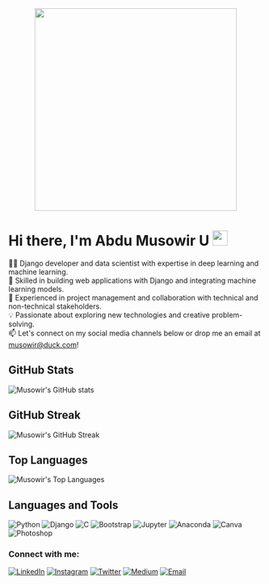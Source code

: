 <div align="center"><img src="https://media.giphy.com/media/RbDKaczqWovIugyJmW/giphy.gif" width="400"></div>
 
 
 # Hi there, I'm Abdu Musowir U <img src="https://media.giphy.com/media/hvRJCLFzcasrR4ia7z/giphy.gif" width="30px"/>

👨‍💻 Django developer and data scientist with expertise in deep learning and machine learning.  
🚀 Skilled in building web applications with Django and integrating machine learning models.  
🤝 Experienced in project management and collaboration with technical and non-technical stakeholders.  
💡 Passionate about exploring new technologies and creative problem-solving.  
📫 Let's connect on my social media channels below or drop me an email at musowir@duck.com! 





## GitHub Stats

![Musowir's GitHub stats](https://github-readme-stats.vercel.app/api?username=musowir&show_icons=true&bg_color=00000000&&theme=highcontrast)

## GitHub Streak

![Musowir's GitHub Streak](http://github-readme-streak-stats.herokuapp.com?user=musowir&theme=highcontrast&background=00000000)

## Top Languages

![Musowir's Top Languages](https://github-readme-stats.vercel.app/api/top-langs/?username=musowir&layout=compact&theme=transparent&background=00000000)


## Languages and Tools

![Python](https://img.shields.io/badge/Python-3776AB?style=flat-square&logo=python&logoColor=white)
![Django](https://img.shields.io/badge/Django-092E20?style=flat-square&logo=django&logoColor=white)
![C](https://img.shields.io/badge/C-00599C?style=flat-square&logo=c&logoColor=white)
![Bootstrap](https://img.shields.io/badge/Bootstrap-563D7C?style=flat-square&logo=bootstrap&logoColor=white)
![Jupyter](https://img.shields.io/badge/Jupyter-F37626?style=flat-square&logo=jupyter&logoColor=white)
![Anaconda](https://img.shields.io/badge/Anaconda-44A833?style=flat-square&logo=anaconda&logoColor=white)
![Canva](https://img.shields.io/badge/Canva-20C4CB?style=flat-square&logo=canva&logoColor=white)
![Photoshop](https://img.shields.io/badge/Photoshop-31A8FF?style=flat-square&logo=adobephotoshop&logoColor=white)

### Connect with me:

[![LinkedIn](https://img.shields.io/badge/LinkedIn-0077B5?style=flat-square&logo=linkedin&logoColor=white)](https://www.linkedin.com/in/musowir-u/)
[![Instagram](https://img.shields.io/badge/Instagram-E4405F?style=flat-square&logo=instagram&logoColor=white)](https://instagram.com/musowir_u/)
[![Twitter](https://img.shields.io/badge/Twitter-1DA1F2?style=flat-square&logo=twitter&logoColor=white)](https://twitter.com/musowir_u/)
[![Medium](https://img.shields.io/badge/Medium-12100E?style=flat-square&logo=medium&logoColor=white)]([https://musowir_u.medium.com/](https://medium.com/@musowir_u))
[![Email](https://img.shields.io/badge/Email-D14836?style=flat-square&logo=gmail&logoColor=white)](mailto:musowir@duck.com)
